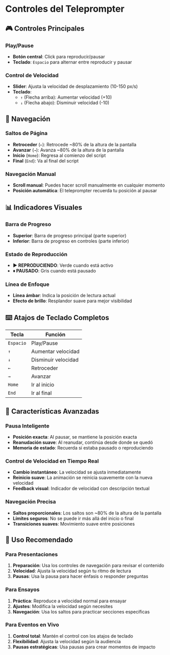 # Controles del Teleprompter

## 🎮 **Controles Principales**

### **Play/Pause**
- **Botón central**: Click para reproducir/pausar
- **Teclado**: `Espacio` para alternar entre reproducir y pausar

### **Control de Velocidad**
- **Slider**: Ajusta la velocidad de desplazamiento (10-150 px/s)
- **Teclado**: 
  - `↑` (Flecha arriba): Aumentar velocidad (+10)
  - `↓` (Flecha abajo): Disminuir velocidad (-10)

## 🧭 **Navegación**

### **Saltos de Página**
- **Retroceder** (`←`): Retrocede ~80% de la altura de la pantalla
- **Avanzar** (`→`): Avanza ~80% de la altura de la pantalla
- **Inicio** (`Home`): Regresa al comienzo del script
- **Final** (`End`): Va al final del script

### **Navegación Manual**
- **Scroll manual**: Puedes hacer scroll manualmente en cualquier momento
- **Posición automática**: El teleprompter recuerda tu posición al pausar

## 📊 **Indicadores Visuales**

### **Barra de Progreso**
- **Superior**: Barra de progreso principal (parte superior)
- **Inferior**: Barra de progreso en controles (parte inferior)

### **Estado de Reproducción**
- **▶ REPRODUCIENDO**: Verde cuando está activo
- **⏸ PAUSADO**: Gris cuando está pausado

### **Línea de Enfoque**
- **Línea ámbar**: Indica la posición de lectura actual
- **Efecto de brillo**: Resplandor suave para mejor visibilidad

## ⌨️ **Atajos de Teclado Completos**

| Tecla | Función |
|-------|---------|
| `Espacio` | Play/Pause |
| `↑` | Aumentar velocidad |
| `↓` | Disminuir velocidad |
| `←` | Retroceder |
| `→` | Avanzar |
| `Home` | Ir al inicio |
| `End` | Ir al final |

## 🎯 **Características Avanzadas**

### **Pausa Inteligente**
- **Posición exacta**: Al pausar, se mantiene la posición exacta
- **Reanudación suave**: Al reanudar, continúa desde donde se quedó
- **Memoria de estado**: Recuerda si estaba pausado o reproduciendo

### **Control de Velocidad en Tiempo Real**
- **Cambio instantáneo**: La velocidad se ajusta inmediatamente
- **Reinicio suave**: La animación se reinicia suavemente con la nueva velocidad
- **Feedback visual**: Indicador de velocidad con descripción textual

### **Navegación Precisa**
- **Saltos proporcionales**: Los saltos son ~80% de la altura de la pantalla
- **Límites seguros**: No se puede ir más allá del inicio o final
- **Transiciones suaves**: Movimiento suave entre posiciones

## 🔧 **Uso Recomendado**

### **Para Presentaciones**
1. **Preparación**: Usa los controles de navegación para revisar el contenido
2. **Velocidad**: Ajusta la velocidad según tu ritmo de lectura
3. **Pausas**: Usa la pausa para hacer énfasis o responder preguntas

### **Para Ensayos**
1. **Práctica**: Reproduce a velocidad normal para ensayar
2. **Ajustes**: Modifica la velocidad según necesites
3. **Navegación**: Usa los saltos para practicar secciones específicas

### **Para Eventos en Vivo**
1. **Control total**: Mantén el control con los atajos de teclado
2. **Flexibilidad**: Ajusta la velocidad según la audiencia
3. **Pausas estratégicas**: Usa pausas para crear momentos de impacto
